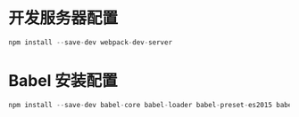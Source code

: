 # 开发服务器配置
```js
npm install --save-dev webpack-dev-server
```
# Babel 安装配置
```js
npm install --save-dev babel-core babel-loader babel-preset-es2015 babel-preset-react
```
